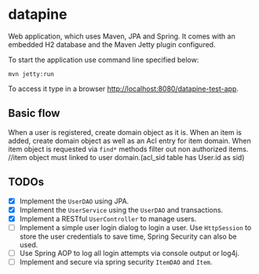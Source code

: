 # datapine

Web application, which uses Maven, JPA and Spring. It comes with an embedded H2 database and the Maven Jetty plugin configured.

To start the application use command line specified below:
```
mvn jetty:run
```

To access it type in a browser [http://localhost:8080/datapine-test-app](http://localhost:8080/datapine-test-app).

## Basic flow

When a user is registered, create domain object as it is.
When an item is added, create domain object as well as an Acl entry for item domain. 
When item object is requested via `find*` methods filter out non authorized items.
//item object must linked to user domain.(acl_sid table has  User.id as sid)

## TODOs
- [x] Implement the `UserDAO` using JPA.
- [x] Implement the `UserService` using the `UserDAO` and transactions.
- [x] Implement a RESTful `UserController` to manage users.
- [ ] Implement a simple user login dialog to login a user. Use `HttpSession` to store the user credentials to save time, Spring Security can also be used.
- [ ] Use Spring AOP to log all login attempts via console output or log4j.
- [ ] Implement and secure via spring security `ItemDAO` and `Item`.
